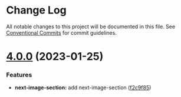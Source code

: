 # Change Log

All notable changes to this project will be documented in this file.
See [Conventional Commits](https://conventionalcommits.org) for commit guidelines.

# [4.0.0](https://github.com/eisberg-labs/react-components/compare/v3.1.1...v4.0.0) (2023-01-25)


### Features

* **next-image-section:** add next-image-section ([f2c9f85](https://github.com/eisberg-labs/react-components/commit/f2c9f853a7ceae6e66eb5b74b6e387b37cc06027))
